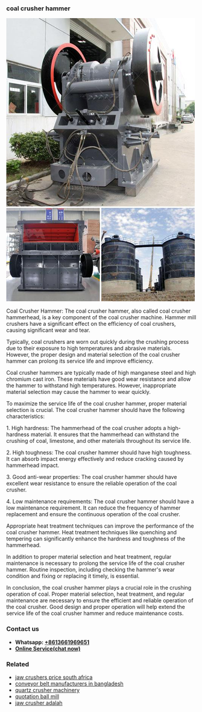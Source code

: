 <h3>coal crusher hammer</h3><img src='1706767951.jpg' alt=''><p>Coal Crusher Hammer: The coal crusher hammer, also called coal crusher hammerhead, is a key component of the coal crusher machine. Hammer mill crushers have a significant effect on the efficiency of coal crushers, causing significant wear and tear.</p><p>Typically, coal crushers are worn out quickly during the crushing process due to their exposure to high temperatures and abrasive materials. However, the proper design and material selection of the coal crusher hammer can prolong its service life and improve efficiency.</p><p>Coal crusher hammers are typically made of high manganese steel and high chromium cast iron. These materials have good wear resistance and allow the hammer to withstand high temperatures. However, inappropriate material selection may cause the hammer to wear quickly.</p><p>To maximize the service life of the coal crusher hammer, proper material selection is crucial. The coal crusher hammer should have the following characteristics:</p><p>1. High hardness: The hammerhead of the coal crusher adopts a high-hardness material. It ensures that the hammerhead can withstand the crushing of coal, limestone, and other materials throughout its service life.</p><p>2. High toughness: The coal crusher hammer should have high toughness. It can absorb impact energy effectively and reduce cracking caused by hammerhead impact.</p><p>3. Good anti-wear properties: The coal crusher hammer should have excellent wear resistance to ensure the reliable operation of the coal crusher.</p><p>4. Low maintenance requirements: The coal crusher hammer should have a low maintenance requirement. It can reduce the frequency of hammer replacement and ensure the continuous operation of the coal crusher.</p><p>Appropriate heat treatment techniques can improve the performance of the coal crusher hammer. Heat treatment techniques like quenching and tempering can significantly enhance the hardness and toughness of the hammerhead.</p><p>In addition to proper material selection and heat treatment, regular maintenance is necessary to prolong the service life of the coal crusher hammer. Routine inspection, including checking the hammer's wear condition and fixing or replacing it timely, is essential.</p><p>In conclusion, the coal crusher hammer plays a crucial role in the crushing operation of coal. Proper material selection, heat treatment, and regular maintenance are necessary to ensure the efficient and reliable operation of the coal crusher. Good design and proper operation will help extend the service life of the coal crusher hammer and reduce maintenance costs.</p><h3>Contact us</h3><ul><li><strong>Whatsapp:&nbsp;<a href="https://wa.me/8613661969651">+8613661969651</a></strong></li><li><a href="https://swt.shibang-china.com/?git&amp;zhl&amp;coal crusher hammer"><strong>Online Service(chat now)</strong></a></li></ul><h3>Related</h3><ul><li><a href='jaw crushers price south africa.md'>jaw crushers price south africa</a></li><li><a href='conveyor belt manufacturers in bangladesh.md'>conveyor belt manufacturers in bangladesh</a></li><li><a href='quartz crusher machinery.md'>quartz crusher machinery</a></li><li><a href='quotation ball mill.md'>quotation ball mill</a></li><li><a href='jaw crusher adalah.md'>jaw crusher adalah</a></li></ul>